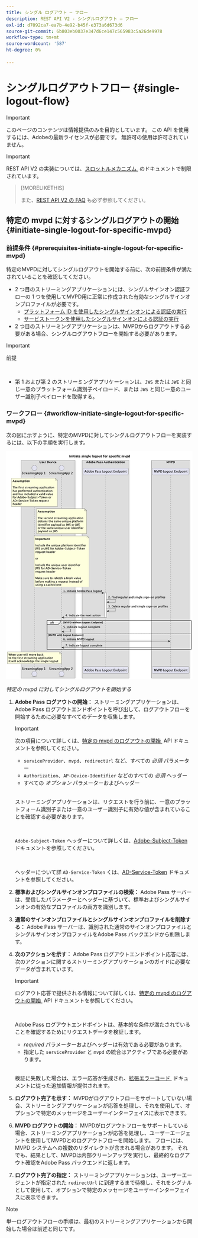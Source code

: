 ```yaml
---
title: シングル ログアウト – フロー
description: REST API V2 - シングルログアウト – フロー
exl-id: d7092ca7-ea7b-4e92-b45f-e373a6d673d6
source-git-commit: 6b803eb0037e347d6ce147c565983c5a26de9978
workflow-type: tm+mt
source-wordcount: '587'
ht-degree: 0%

---
```


# シングルログアウトフロー {#single-logout-flow}

>[!IMPORTANT]
>
> このページのコンテンツは情報提供のみを目的としています。 この API を使用するには、Adobeの最新ライセンスが必要です。 無許可の使用は許可されていません。

>[!IMPORTANT]
>
> REST API V2 の実装については、[&#x200B; スロットルメカニズム &#x200B;](/help/authentication/integration-guide-programmers/throttling-mechanism.md) のドキュメントで制限されています。

>[!MORELIKETHIS]
>
> また、[REST API V2 の FAQ](/help/authentication/integration-guide-programmers/rest-apis/rest-api-v2/rest-api-v2-faqs.md#authentication-phase-faqs-general) も必ず参照してください。

## 特定の mvpd に対するシングルログアウトの開始 {#initiate-single-logout-for-specific-mvpd}

### 前提条件 {#prerequisites-initiate-single-logout-for-specific-mvpd}

特定のMVPDに対してシングルログアウトを開始する前に、次の前提条件が満たされていることを確認してください。

* 2 つ目のストリーミングアプリケーションには、シングルサインオン認証フローの 1 つを使用してMVPD用に正常に作成された有効なシングルサインオンプロファイルが必要です。
   * [プラットフォーム ID を使用したシングルサインオンによる認証の実行](rest-api-v2-single-sign-on-platform-identity-flows.md)
   * [サービストークンを使用したシングルサインオンによる認証の実行](rest-api-v2-single-sign-on-service-token-flows.md)
* 2 つ目のストリーミングアプリケーションは、MVPDからログアウトする必要がある場合、シングルログアウトフローを開始する必要があります。

>[!IMPORTANT]
> 
> 前提
>
> <br/>
> 
> * 第 1 および第 2 のストリーミングアプリケーションは、`JWS` または `JWE` と同じ一意のプラットフォーム識別子ペイロード、または `JWS` と同じ一意のユーザー識別子ペイロードを取得する。

### ワークフロー {#workflow-initiate-single-logout-for-specific-mvpd}

次の図に示すように、特定のMVPDに対してシングルログアウトフローを実装するには、以下の手順を実行します。

![&#x200B; 特定の mvpd に対してシングルログアウトを開始する &#x200B;](../../../../../assets/rest-api-v2/flows/single-sign-on-access-flows/rest-api-v2-initiate-single-logout-for-specific-mvpd-flow.png)

*特定の mvpd に対してシングルログアウトを開始する*

1. **Adobe Pass ログアウトの開始：** ストリーミングアプリケーションは、Adobe Pass ログアウトエンドポイントを呼び出して、ログアウトフローを開始するために必要なすべてのデータを収集します。

   >[!IMPORTANT]
   >
   > 次の項目について詳しくは、[&#x200B; 特定の mvpd のログアウトの開始 &#x200B;](../../apis/logout-apis/rest-api-v2-logout-apis-initiate-logout-for-specific-mvpd.md) API ドキュメントを参照してください。
   >
   > * `serviceProvider`、`mvpd`、`redirectUrl` など、すべての _必須_ パラメーター
   > * `Authorization`、`AP-Device-Identifier` などのすべての _必須_ ヘッダー
   > * すべての _オプション_ パラメーターおよびヘッダー
   >
   > <br/>
   >
   > ストリーミングアプリケーションは、リクエストを行う前に、一意のプラットフォーム識別子または一意のユーザー識別子に有効な値が含まれていることを確認する必要があります。
   >
   > <br/>
   > 
   > `Adobe-Subject-Token` ヘッダーについて詳しくは、[Adobe-Subject-Token](../../appendix/headers/rest-api-v2-appendix-headers-adobe-subject-token.md) ドキュメントを参照してください。
   > 
   > <br/>
   > 
   > ヘッダーについて詳 `AD-Service-Token` くは、[AD-Service-Token](../../appendix/headers/rest-api-v2-appendix-headers-ad-service-token.md) ドキュメントを参照してください。

1. **標準およびシングルサインオンプロファイルの検索：** Adobe Pass サーバーは、受信したパラメーターとヘッダーに基づいて、標準およびシングルサインオンの有効なプロファイルの両方を識別します。

1. **通常のサインオンプロファイルとシングルサインオンプロファイルを削除する：** Adobe Pass サーバーは、識別された通常のサインオンプロファイルとシングルサインオンプロファイルをAdobe Pass バックエンドから削除します。

1. **次のアクションを示す：** Adobe Pass ログアウトエンドポイント応答には、次のアクションに関するストリーミングアプリケーションのガイドに必要なデータが含まれています。

   >[!IMPORTANT]
   >
   > ログアウト応答で提供される情報について詳しくは、[&#x200B; 特定の mvpd のログアウトの開始 &#x200B;](../../apis/logout-apis/rest-api-v2-logout-apis-initiate-logout-for-specific-mvpd.md) API ドキュメントを参照してください。
   > 
   > <br/>
   > 
   > Adobe Pass ログアウトエンドポイントは、基本的な条件が満たされていることを確認するためにリクエストデータを検証します。
   >
   > * _required_ パラメーターおよびヘッダーは有効である必要があります。
   > * 指定した `serviceProvider` と `mvpd` の統合はアクティブである必要があります。
   >
   > <br/>
   > 
   > 検証に失敗した場合は、エラー応答が生成され、[&#x200B; 拡張エラーコード &#x200B;](../../../../features-standard/error-reporting/enhanced-error-codes.md) ドキュメントに従った追加情報が提供されます。

1. **ログアウト完了を示す：** MVPDがログアウトフローをサポートしていない場合、ストリーミングアプリケーションが応答を処理し、それを使用して、オプションで特定のメッセージをユーザーインターフェイスに表示できます。

1. **MVPD ログアウトの開始：** MVPDがログアウトフローをサポートしている場合、ストリーミングアプリケーションが応答を処理し、ユーザーエージェントを使用してMVPDとのログアウトフローを開始します。 フローには、MVPD システムへの複数のリダイレクトが含まれる場合があります。 それでも、結果として、MVPDは内部クリーンアップを実行し、最終的なログアウト確認をAdobe Pass バックエンドに返します。

1. **ログアウト完了の指定：** ストリーミングアプリケーションは、ユーザーエージェントが指定された `redirectUrl` に到達するまで待機し、それをシグナルとして使用して、オプションで特定のメッセージをユーザーインターフェイスに表示できます。

>[!NOTE]
>
> 単一ログアウトフローの手順は、最初のストリーミングアプリケーションから開始した場合は前述と同じです。
